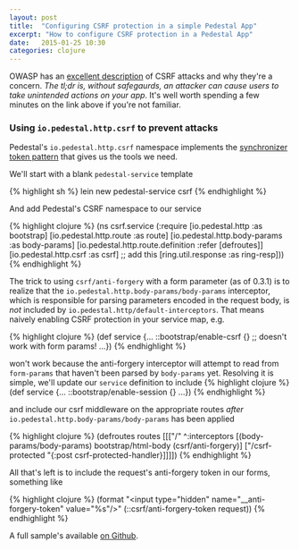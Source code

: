 ```yaml
---
layout: post
title:  "Configuring CSRF protection in a simple Pedestal App"
excerpt: "How to configure CSRF protection in a Pedestal App"
date:   2015-01-25 10:30
categories: clojure
---
```


OWASP has an [excellent description](https://www.owasp.org/index.php/Cross-Site_Request_Forgery_%28CSRF%29) of CSRF attacks and why they're a concern. _The tl;dr is, without safegaurds, an attacker can cause users to take unintended actions on your app_. It's well worth spending a few minutes on the link above if you're not familiar.

### Using `io.pedestal.http.csrf` to prevent attacks

Pedestal's `io.pedestal.http.csrf` namespace implements the [synchronizer token pattern](https://www.owasp.org/index.php/Cross-Site_Request_Forgery_(CSRF)_Prevention_Cheat_Sheet#General_Recommendation:_Synchronizer_Token_Pattern) that gives us the tools we need.

We'll start with a blank `pedestal-service` template

{% highlight sh %}
lein new pedestal-service csrf
{% endhighlight %}

And add Pedestal's CSRF namespace to our service

{% highlight clojure %}
(ns csrf.service
  (:require [io.pedestal.http :as bootstrap]
            [io.pedestal.http.route :as route]
            [io.pedestal.http.body-params :as body-params]
            [io.pedestal.http.route.definition :refer [defroutes]]
            [io.pedestal.http.csrf :as csrf] ;; add this
            [ring.util.response :as ring-resp]))
{% endhighlight %}

The trick to using `csrf/anti-forgery` with a form parameter (as of 0.3.1) is to realize that the `io.pedestal.http.body-params/body-params` interceptor, which is responsible for parsing parameters encoded in the request body, is *not* included by `io.pedestal.http/default-interceptors`. That means naively enabling CSRF protection in your service map, e.g.

{% highlight clojure %}
(def service {... 
              ::bootstrap/enable-csrf {} ;; doesn't work with form params!
              ...})
{% endhighlight %}

won't work because the anti-forgery interceptor will attempt to read from `form-params` that haven't been parsed by `body-params` yet. Resolving it is simple, we'll update our `service` definition to include
{% highlight clojure %}
(def service {...
              ::bootstrap/enable-session {} 
              ...})
{% endhighlight %}

and include our csrf middleware on the appropriate routes _after_ `io.pedestal.http.body-params/body-params` has been applied

{% highlight clojure %}
(defroutes routes
  [[["/"
     ^:interceptors [(body-params/body-params)
                     bootstrap/html-body
                     (csrf/anti-forgery)]
     ["/csrf-protected "{:post csrf-protected-handler}]]]])
{% endhighlight %}

All that's left is to include the request's anti-forgery token in our forms, something like

{% highlight clojure %}
(format "<input type=\"hidden\" name=\"__anti-forgery-token\" value=\"%s\"/>"
  (::csrf/anti-forgery-token request))
{% endhighlight %}

A full sample's available [on Github](https://github.com/stuarth/pedestal-csrf).

